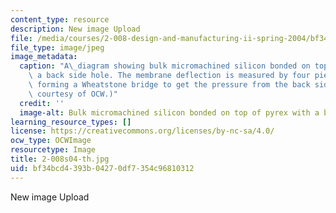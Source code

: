 ```yaml
---
content_type: resource
description: New image Upload
file: /media/courses/2-008-design-and-manufacturing-ii-spring-2004/bf34bcd4393b04270df7354c96810312_2-008s04-th.jpg
file_type: image/jpeg
image_metadata:
  caption: "A\_diagram showing bulk micromachined silicon bonded on top of pyrex with\
    \ a back side hole. The membrane deflection is measured by four piezoresistors\
    \ forming a Wheatstone bridge to get the pressure from the back side hole. (Image\
    \ courtesy of OCW.)"
  credit: ''
  image-alt: Bulk micromachined silicon bonded on top of pyrex with a back side hole.
learning_resource_types: []
license: https://creativecommons.org/licenses/by-nc-sa/4.0/
ocw_type: OCWImage
resourcetype: Image
title: 2-008s04-th.jpg
uid: bf34bcd4-393b-0427-0df7-354c96810312
---
```

New image Upload